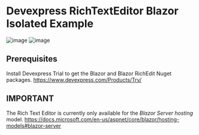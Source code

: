 ﻿# Devexpress RichTextEditor Blazor Isolated Example

![image](040747.png)
![image](040824.png)

## Prerequisites

Install Devexpress Trial to get the Blazor and Blazor RichEdit Nuget packages. https://www.devexpress.com/Products/Try/

## IMPORTANT

The Rich Text Editor is currently only available for the *Blazor Server﻿ hosting* model. https://docs.microsoft.com/en-us/aspnet/core/blazor/hosting-models#blazor-server